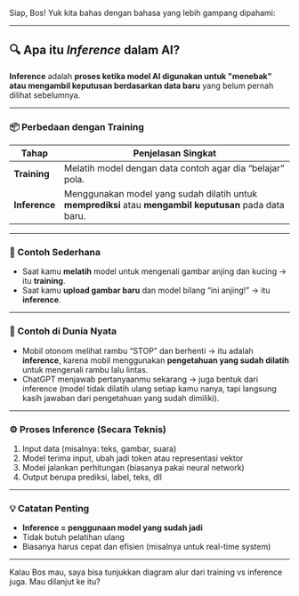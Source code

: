 Siap, Bos! Yuk kita bahas dengan bahasa yang lebih gampang dipahami:

---

## 🔍 Apa itu *Inference* dalam AI?

**Inference** adalah **proses ketika model AI digunakan untuk "menebak" atau mengambil keputusan berdasarkan data baru** yang belum pernah dilihat sebelumnya.

---

### 📦 Perbedaan dengan Training

| Tahap         | Penjelasan Singkat                                                                                      |
| ------------- | ------------------------------------------------------------------------------------------------------- |
| **Training**  | Melatih model dengan data contoh agar dia “belajar” pola.                                               |
| **Inference** | Menggunakan model yang sudah dilatih untuk **memprediksi** atau **mengambil keputusan** pada data baru. |

---

### 🧠 Contoh Sederhana

* Saat kamu **melatih** model untuk mengenali gambar anjing dan kucing → itu **training**.
* Saat kamu **upload gambar baru** dan model bilang “ini anjing!” → itu **inference**.

---

### 🚗 Contoh di Dunia Nyata

* Mobil otonom melihat rambu “STOP” dan berhenti → itu adalah **inference**, karena mobil menggunakan **pengetahuan yang sudah dilatih** untuk mengenali rambu lalu lintas.
* ChatGPT menjawab pertanyaanmu sekarang → juga bentuk dari inference (model tidak dilatih ulang setiap kamu nanya, tapi langsung kasih jawaban dari pengetahuan yang sudah dimiliki).

---

### ⚙️ Proses Inference (Secara Teknis)

1. Input data (misalnya: teks, gambar, suara)
2. Model terima input, ubah jadi token atau representasi vektor
3. Model jalankan perhitungan (biasanya pakai neural network)
4. Output berupa prediksi, label, teks, dll

---

### 💡 Catatan Penting

* **Inference = penggunaan model yang sudah jadi**
* Tidak butuh pelatihan ulang
* Biasanya harus cepat dan efisien (misalnya untuk real-time system)

---

Kalau Bos mau, saya bisa tunjukkan diagram alur dari training vs inference juga. Mau dilanjut ke itu?
